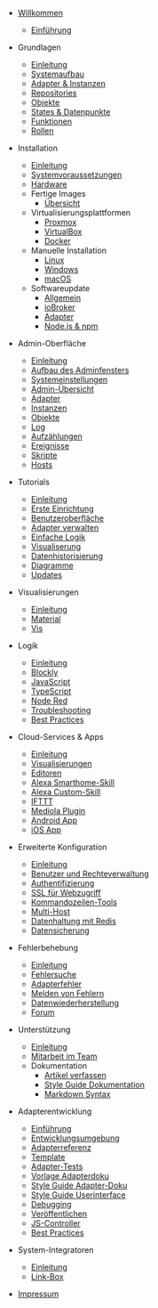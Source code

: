 * [Willkommen](README)
  * [Einführung](intro/)

* Grundlagen
  * [Einleitung](basics/README)
  * [Systemaufbau](basics/architecture)
  * [Adapter & Instanzen](basics/adapter)
  * [Repositories](basics/repositories)
  * [Objekte](basics/objects)
  * [States & Datenpunkte](basics/states)
  * [Funktionen](basics/functions)
  * [Rollen](basics/roles)

* Installation
  * [Einleitung](install/README)
  * [Systemvoraussetzungen](install/requirements)
  * [Hardware](install/hardware)
  * Fertige Images
    * [Übersicht](install/images)
  * Virtualisierungsplattformen
    * [Proxmox](install/proxmox)
    * [VirtualBox](install/virtualbox)
    * [Docker](install/docker)
  * Manuelle Installation
    * [Linux](install/linux)
    * [Windows](install/windows)
    * [macOS](install/macos)
  * Softwareupdate
    * [Allgemein](install/update)
    * [ioBroker](install/updateself)
    * [Adapter](install/updateadapter)
    * [Node.js & npm](install/updatenode)

* Admin-Oberfläche
  * [Einleitung](admin/)
  * [Aufbau des Adminfensters](admin/screen)
  * [Systemeinstellungen](admin/settings)
  * [Admin-Übersicht](admin/overview)
  * [Adapter](admin/adapter)
  * [Instanzen](admin/instanzen)
  * [Objekte](admin/objects)
  * [Log](admin/log)
  * [Aufzählungen](admin/enums)
  * [Ereignisse](admin/events)
  * [Skripte](admin/scripts)
  * [Hosts](admin/hosts)

* Tutorials
  * [Einleitung](tutorial/README)
  * [Erste Einrichtung](tutorial/einrichtung)
  * [Benutzeroberfläche](tutorial/admin)
  * [Adapter verwalten](tutorial/adapter)
  * [Einfache Logik](tutorial/logik)
  * [Visualiserung](tutorial/viz)
  * [Datenhistorisierung](tutorial/history)
  * [Diagramme](tutorial/flot)
  * [Updates](tutorial/updates)

* Visualisierungen
  * [Einleitung](viz/README)
  * [Material](viz/material)
  * [Vis](viz/vis)

* Logik
  * [Einleitung](logic/README)
  * [Blockly](logic/blockly)
  * [JavaScript](logic/javascript)
  * [TypeScript](logic/typescript)
  * [Node Red](logic/nodered)
  * [Troubleshooting](logic/help)
  * [Best Practices](logic/examples)

* Cloud-Services & Apps
  * [Einleitung](cloud/README)
  * [Visualisierungen](cloud/viz)
  * [Editoren](cloud/editor)
  * [Alexa Smarthome-Skill](cloud/alexasmart)
  * [Alexa Custom-Skill](cloud/alexacustom)
  * [IFTTT](cloud/ifttt)
  * [Mediola Plugin](cloud/mediola)
  * [Android App](cloud/androidapp)
  * [iOS App](cloud/iosapp)

* Erweiterte Konfiguration
  * [Einleitung](config/README)
  * [Benutzer und Rechteverwaltung](config/userrights)
  * [Authentifizierung](config/login)
  * [SSL für Webzugriff](config/encryption)
  * [Kommandozeilen-Tools](config/commandline)
  * [Multi-Host](config/multihost)
  * [Datenhaltung mit Redis](config/redis)
  * [Datensicherung](config/backup)

* Fehlerbehebung
  * [Einleitung](trouble/README)
  * [Fehlersuche](trouble/search)
  * [Adapterfehler](trouble/adapter)
  * [Melden von Fehlern](trouble/issue)
  * [Datenwiederherstellung](trouble/restore)
  * [Forum](trouble/forum)

* Unterstützung
  * [Einleitung](community/README)
  * [Mitarbeit im Team](community/project)
  * Dokumentation
    * [Artikel verfassen](community/doc)
    * [Style Guide Dokumentation](community/styleguidedoc)
    * [Markdown Syntax](community/docmarkdown)

* Adapterentwicklung
  * [Einführung](dev/adapterdev)
  * [Entwicklungsumgebung](dev/ide)
  * [Adapterreferenz](dev/adapterref)
  * [Template](dev/adaptertemplate)
  * [Adapter-Tests](dev/adaptertesting)
  * [Vorlage Adapterdoku](dev/adapterdoctemplate)
  * [Style Guide Adapter-Doku](dev/adapterdocstyleguide)
  * [Style Guide Userinterface](dev/styleguideui)
  * [Debugging](dev/adapterdebug)
  * [Veröffentlichen](dev/adapterpublish)
  * [JS-Controller](dev/controller)
  * [Best Practices](dev/bestpractices)

* System-Integratoren
  * [Einleitung](integrators/README)
  * [Link-Box](integrators/linkbox)

* [Impressum](appendix/impressum)
